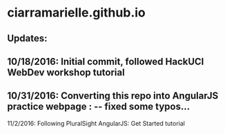 # ciarramarielle.github.io

Updates:
--
10/18/2016: 	Initial commit, followed HackUCI WebDev workshop tutorial
--
10/31/2016:	Converting this repo into AngularJS practice webpage
	  :	 -- fixed some typos...
--
11/2/2016:	Following PluralSight AngularJS: Get Started tutorial
